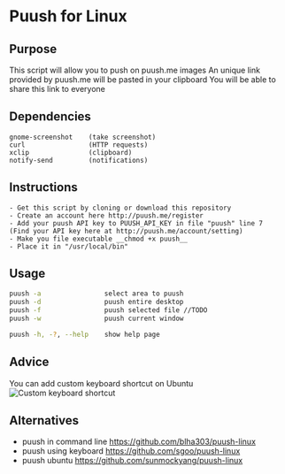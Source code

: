 Puush for Linux
=====================

## Purpose
This script will allow you to push on puush.me images
An unique link provided by puush.me will be pasted in your clipboard
You will be able to share this link to everyone

## Dependencies
	gnome-screenshot	(take screenshot)
	curl				(HTTP requests)
	xclip				(clipboard)
	notify-send 		(notifications)

## Instructions
	- Get this script by cloning or download this repository
	- Create an account here http://puush.me/register
	- Add your puush API key to PUUSH_API_KEY in file "puush" line 7
	(Find your API key here at http://puush.me/account/setting)
	- Make you file executable __chmod +x puush__
	- Place it in "/usr/local/bin"

## Usage
``` bash
puush -a 				select area to puush
puush -d 				puush entire desktop
puush -f 				puush selected file //TODO
puush -w 				puush current window

puush -h, -?, --help 	show help page
```

## Advice
You can add custom keyboard shortcut on Ubuntu
![Custom keyboard shortcut](http://puu.sh/faeyv/5826ed5586.png)

## Alternatives
- puush in command line https://github.com/blha303/puush-linux
- puush using keyboard https://github.com/sgoo/puush-linux
- puush ubuntu https://github.com/sunmockyang/puush-linux
